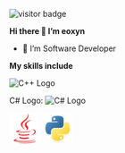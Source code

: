 ![visitor badge](https://visitor-badge.laobi.icu/badge?page_id=eoxyn.visitor-badge)

**Hi there 👋 I’m eoxyn**
 - 👀 I’m Software Developer

**My skills include**


<img src="https://upload.wikimedia.org/wikipedia/commons/thumb/1/18/ISO_C%2B%2B_Logo.svg/1024px-ISO_C%2B%2B_Logo.svg.png" alt="C++ Logo" width="55" height="55">

C# Logo:
![C# Logo](https://simpleicons.org/icons/csharp.svg)

<img src="https://raw.githubusercontent.com/devicons/devicon/master/icons/java/java-plain.svg" alt="Java Logo" width="55" height="55">

<img src="https://raw.githubusercontent.com/devicons/devicon/master/icons/python/python-original.svg" alt="Python Logo" width="55" height="55">
